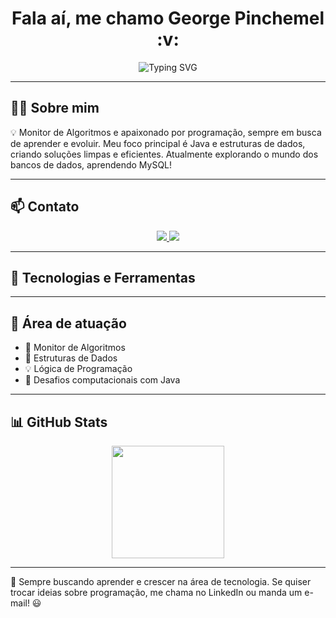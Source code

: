 <h1 align="center">Fala aí, me chamo George Pinchemel :v: </h1>

<p align="center">
  <img src="https://readme-typing-svg.herokuapp.com/?color=00FFFF&center=true&vCenter=true&multiline=true&lines=🚀%7C+Dev+em+evolução+%7C" alt="Typing SVG">
</p>

---

## 👨‍💻 Sobre mim
💡 Monitor de Algoritmos e apaixonado por programação, sempre em busca de aprender e evoluir. Meu foco principal é Java e estruturas de dados, criando soluções limpas e eficientes. Atualmente explorando o mundo dos bancos de dados, aprendendo MySQL! 

---

## 📫 Contato
<p align="center">
  <a href="https://linkedin.com/in/george-pinchemel">
    <img src="https://img.shields.io/badge/LinkedIn-0A66C2?style=for-the-badge&logo=linkedin&logoColor=white">
  </a>
  <a href="mailto:georgepmsilveira@gmail.com">
    <img src="https://img.shields.io/badge/Gmail-EA4335?style=for-the-badge&logo=gmail&logoColor=white">
  </a>
</p>

---

## 🔧 Tecnologias e Ferramentas
<p align="center">
<![LinkedIn](https://img.shields.io/badge/LinkedIn-0A66C2?style=for-the-badge&logo=linkedin&logoColor=white)](https://linkedin.com/in/george-pinchemel)>  
<![Email](https://img.shields.io/badge/Gmail-EA4335?style=for-the-badge&logo=gmail&logoColor=white)](mailto:georgepmsilveira@gmail.com)>
</p>

---

## 🧠 Área de atuação
- 📘 Monitor de Algoritmos  
- 🔢 Estruturas de Dados  
- 💡 Lógica de Programação  
- 🧩 Desafios computacionais com Java  

---

## 📊 GitHub Stats
<div align="center">
  <img height="180em" src="https://github-readme-stats.vercel.app/api?username=GeorgePinchemel&show_icons=true&theme=midnight-purple&count_private=true"/>
</div>

---

🚀 Sempre buscando aprender e crescer na área de tecnologia. Se quiser trocar ideias sobre programação, me chama no LinkedIn ou manda um e-mail! 😃
